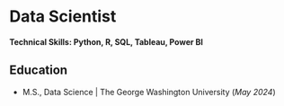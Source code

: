 # Data Scientist

#### Technical Skills: Python, R, SQL, Tableau, Power BI

## Education
- M.S., Data Science | The George Washington University (_May 2024_)

